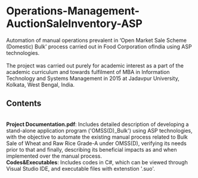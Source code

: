 # Operations-Management-AuctionSaleInventory-ASP
Automation of manual operations prevalent in ‘Open Market Sale Scheme (Domestic) Bulk’ process carried out in Food Corporation ofIndia using ASP technologies.  
<br> The project was carried out purely for academic interest as a part of the academic curriculum and towards fulfilment of MBA in Information Technology and Systems Management in 2015 at Jadavpur University, Kolkata, West Bengal, India.

## Contents
<br> **Project Documentation.pdf**: Includes detailed description of developing a stand-alone application program ('OMSS(D)_Bulk') using ASP technologies,
with the objective to automate the existing manual process related to Bulk Sale of Wheat and Raw Rice Grade-A under OMSS(D), verifying its needs prior to that and finally, describing its beneficial impacts as and when implemented over the manual process.
<br> **Codes&Executables**: Includes codes in C#, which can be viewed through Visual Studio IDE, and executable files with extenstion '.suo'.  
